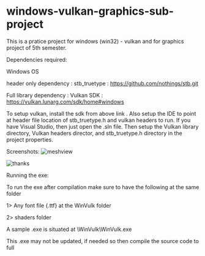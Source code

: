 # windows-vulkan-graphics-sub-project
This is a pratice project for windows (win32) - vulkan and for graphics project of 5th semester.


Dependencies required:

Windows OS 

header only dependency : stb_truetype : https://github.com/nothings/stb.git  

Full library dependency : Vulkan SDK : https://vulkan.lunarg.com/sdk/home#windows

To setup vulkan, install the sdk from above link .
Also setup the IDE to point at header file location of stb_truetype.h and vulkan headers to run.
If you have Visual Studio, then just open the .sln file. Then setup the Vulkan library directory, Vulkan headers director, and stb_truetype.h directory in the project properties.

Screenshots:
![meshview](https://github.com/bipul018/windows-vulkan-graphics-sub-project/assets/83596423/e835b554-32a1-489f-a3c2-2a6155e47481)

![thanks](https://github.com/bipul018/windows-vulkan-graphics-sub-project/assets/83596423/7f65a430-4315-4bab-97e9-fd1161f00f2e)

Running the exe:

To run the exe after compilation make sure to have the following at the same folder

1> Any font file {.ttf} at the WinVulk folder

2> shaders folder

A sample .exe is situated at \WinVulk\WinVulk.exe

This .exe may not be updated, if needed so then compile the source code to full

